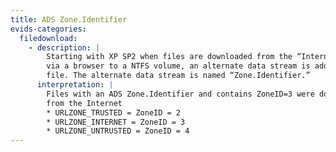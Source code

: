 ```yaml
---
title: ADS Zone.Identifier
evids-categories:
  filedownload:
    - description: |
        Starting with XP SP2 when files are downloaded from the “Internet Zone”
        via a browser to a NTFS volume, an alternate data stream is added to the
        file. The alternate data stream is named “Zone.Identifier.” 
      interpretation: |
        Files with an ADS Zone.Identifier and contains ZoneID=3 were downloaded
        from the Internet
        * URLZONE_TRUSTED = ZoneID = 2
        * URLZONE_INTERNET = ZoneID = 3
        * URLZONE_UNTRUSTED = ZoneID = 4
---
```

